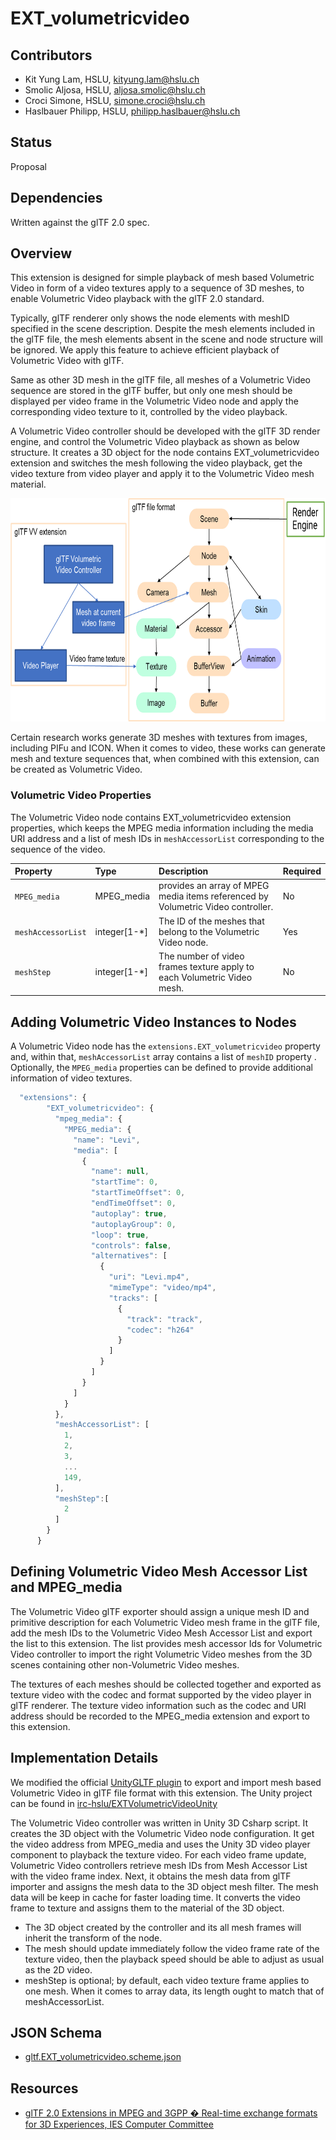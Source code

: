 # EXT_volumetricvideo

## Contributors

* Kit Yung Lam, HSLU, kityung.lam@hslu.ch
* Smolic Aljosa, HSLU, aljosa.smolic@hslu.ch
* Croci Simone, HSLU, simone.croci@hslu.ch
* Haslbauer Philipp, HSLU, philipp.haslbauer@hslu.ch

## Status

Proposal

## Dependencies

Written against the glTF 2.0 spec.

## Overview
This extension is designed for simple playback of mesh based Volumetric Video in form of a video textures apply to a sequence of 3D meshes, to enable Volumetric Video playback with the glTF 2.0 standard.

Typically, glTF renderer only shows the node elements with meshID specified in the scene description. Despite the mesh elements included in the glTF file,  the mesh elements absent in the scene and node structure will be ignored. We apply this feature to achieve efficient playback of Volumetric Video with glTF. 

Same as other 3D mesh in the glTF file, all meshes of a Volumetric Video sequence are stored in the glTF buffer, but only one mesh should be displayed per video frame in the Volumetric Video node and apply the corresponding video texture to it, controlled by the video playback.

A Volumetric Video controller should be developed with the glTF 3D render engine, and control the Volumetric Video playback as shown as below structure. It creates a 3D object for the node contains EXT_volumetricvideo extension and switches the mesh following the video playback, get the video texture from video player and apply it to the Volumetric Video mesh material.
<p align="center">
<img src="vvext.png" width="716" height="357" />
</p>

Certain research works generate 3D meshes with textures from images, including PIFu and ICON. When it comes to video, these works can generate mesh and texture sequences that, when combined with this extension, can be created as Volumetric Video.

### Volumetric Video Properties

The Volumetric Video node contains EXT_volumetricvideo extension properties, which keeps the MPEG media information including the media URI address and a list of mesh IDs in `meshAccessorList` corresponding to the sequence of the video. 

| Property | Type| Description | Required |
|:---------|:----|:------------|:---------|
| `MPEG_media` | MPEG_media | provides an array of MPEG media items referenced by Volumetric Video controller.| No |
| `meshAccessorList` |integer[1-*]| The ID of the meshes that belong to the Volumetric Video node. | Yes |
| `meshStep` |integer[1-*]| The number of video frames texture apply to each Volumetric Video mesh. | No |

## Adding Volumetric Video Instances to Nodes
 
A Volumetric Video node has the `extensions.EXT_volumetricvideo` property and, within that, `meshAccessorList` array contains a list of `meshID` property  . Optionally, the `MPEG_media` properties can be defined to provide additional information of video textures. 
```javascript
  "extensions": {
        "EXT_volumetricvideo": {
          "mpeg_media": {
            "MPEG_media": {
              "name": "Levi",
              "media": [
                {
                  "name": null,
                  "startTime": 0,
                  "startTimeOffset": 0,
                  "endTimeOffset": 0,
                  "autoplay": true,
                  "autoplayGroup": 0,
                  "loop": true,
                  "controls": false,
                  "alternatives": [
                    {
                      "uri": "Levi.mp4",
                      "mimeType": "video/mp4",
                      "tracks": [
                        {
                          "track": "track",
                          "codec": "h264"
                        }
                      ]
                    }
                  ]
                }
              ]
            }
          },
          "meshAccessorList": [
            1,
            2,
            3,
            ...
            149,
          ],
          "meshStep":[
            2
          ]
        }
      }
```
## Defining Volumetric Video Mesh Accessor List and MPEG_media
The Volumetric Video glTF exporter should assign a unique mesh ID and primitive description for each Volumetric Video mesh frame in the glTF file, add the mesh IDs to the Volumetric Video Mesh Accessor List and export the list to this extension. The list provides mesh accessor Ids for Volumetric Video controller to import the right Volumetric Video meshes from the 3D scenes containing other non-Volumetric Video meshes. 

The textures of each meshes should be collected together and exported as texture video with the codec and format supported by the video player in glTF renderer. The texture video information such as the codec and URI address should be recorded to the MPEG_media extension and export to this extension.

## Implementation Details

We modified the official [UnityGLTF plugin](https://github.com/KhronosGroup/UnityGLTF) to export and import mesh based Volumetric Video in glTF file format with this extension. The Unity project can be found in [irc-hslu/EXTVolumetricVideoUnity](https://github.com/irc-hslu/EXTvolumetricvideoUnity)

The Volumetric Video controller was written in Unity 3D Csharp script. It creates the 3D object with the Volumetric Video node configuration. It get the video address from MPEG_media and uses the Unity 3D video player component to playback the texture video. For each video frame update, 
Volumetric Video controllers retrieve mesh IDs from Mesh Accessor List with the video frame index. Next, it obtains the mesh data from glTF importer and assigns the mesh data to the 3D object mesh filter. The mesh data will be keep in cache for faster loading time. It converts the video frame to texture and assigns them to the material of the 3D object. 
 
* The 3D object created by the controller and its all mesh frames will inherit the transform of the node. 
* The mesh should update immediately follow the video frame rate of the texture video, then the playback speed should be able to adjust as usual as the 2D video. 
* meshStep is optional; by default, each video texture frame applies to one mesh. When it comes to array data, its length ought to match that of meshAccessorList.
 

## JSON Schema

* [gltf.EXT_volumetricvideo.scheme.json](schema/gltf.EXT_volumetricvideo.scheme.json)

## Resources

* [glTF 2.0 Extensions in MPEG and 3GPP � Real-time exchange formats for 3D Experiences, IES Computer Committee](https://www.khronos.org/assets/uploads/developers/presentations/glTF_2.0_Extensions_in_MPEG_and_3GPP_.pdf)

